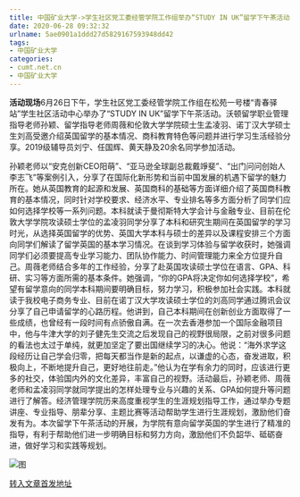 ```yaml
---
title: 中国矿业大学->学生社区党工委经管学院工作组举办“STUDY IN UK”留学下午茶活动 | cumt.net.cn
date: 2020-06-28 09:32:32
urlname: 5ae0901a1ddd27d5829167593948dd42
tags: 
- 中国矿业大学
categories:
- cumt.net.cn
- 中国矿业大学
---
```

**活动现场**6月26日下午，学生社区党工委经管学院工作组在松苑一号楼“青春驿站”学生社区活动中心举办了“STUDY IN UK”留学下午茶活动。沃顿留学职业管理指导老师孙颖、留学指导老师周薇和伦敦大学学院硕士生孟凌羽、诺丁汉大学硕士生刘高受邀介绍英国留学的基本情况、商科教育特色等问题并进行学习生活经验分享。2019级辅导员刘宁、任国辉、黄天静及20余名同学参加活动。

孙颖老师以“安克创新CEO阳萌”、“亚马逊全球副总裁戴竫斐”、“出门问问创始人李志飞”等案例引入，分享了在国际化新形势和当前中国发展的机遇下留学的魅力所在。她从英国教育的起源和发展、英国商科的基础等方面详细介绍了英国商科教育的基本情况，同时针对学校要求、经济水平、专业排名等多方面分析了同学们应如何选择学校等一系列问题。本科就读于曼彻斯特大学会计与金融专业、目前在伦敦大学学院攻读硕士学位的孟凌羽同学分享了本科和研究生期间在英国留学的学习时光，从选择英国留学的优势、英国大学本科与硕士的差异以及课程安排三个方面向同学们解读了留学英国的基本学习情况。在谈到学习体验与留学收获时，她强调同学们必须要提高专业学习能力、团队协作能力、时间管理能力来全方位提升自己。周薇老师结合多年的工作经验，分享了赴英国攻读硕士学位在语言、GPA、科研、实习等方面所需的基本条件。她强调，“你的GPA将决定你如何选择学校”，希望有留学意向的同学本科期间要明确目标，努力学习，积极参加社会实践。本科就读于我校电子商务专业、目前在诺丁汉大学攻读硕士学位的刘高同学通过腾讯会议分享了自己申请留学的心路历程。他讲到，自己本科期间在创新创业方面取得了一些成绩，也曾经有一段时间有点骄傲自满。在一次去香港参加一个国际金融项目中，他与牛津大学的刘子健先生交流之后发现自己的视野很局限，之前对很多问题的看法也太过于单纯，就更加坚定了要出国继续学习的决心。他说：“海外求学这段经历让自己学会归零，把每天都当作是新的起点，以谦虚的心态，奋发进取，积极向上，不断地提升自己，更好地往前走。”他认为在学有余力的同时，应该进行更多的社交，体验国内外的文化差异，丰富自己的视野。活动最后，孙颖老师、周薇老师和孟凌羽同学就同学提出的怎样处理专业与兴趣的关系、GPA如何提升等问题进行了解答。经济管理学院历来高度重视学生的生涯规划指导工作，通过举办专题讲座、专业指导、朋辈分享、主题比赛等活动帮助学生进行生涯规划，激励他们奋发有为。本次留学下午茶活动的开展，为学院有意向留学英国的学生进行了精准的指导，有利于帮助他们进一步明确目标和努力方向，激励他们不负韶华、砥砺奋进，做好学习和实践等规划。

![图](http://xwzx.cumt.edu.cn/_upload/article/images/28/83/a7af97544f8186b4c5c3570d3ff2/479b14e5-e97a-4917-ad20-f93b5d97846c.png)

[转入文章首发地址](http://xwzx.cumt.edu.cn/b1/cb/c523a569803/page.htm)